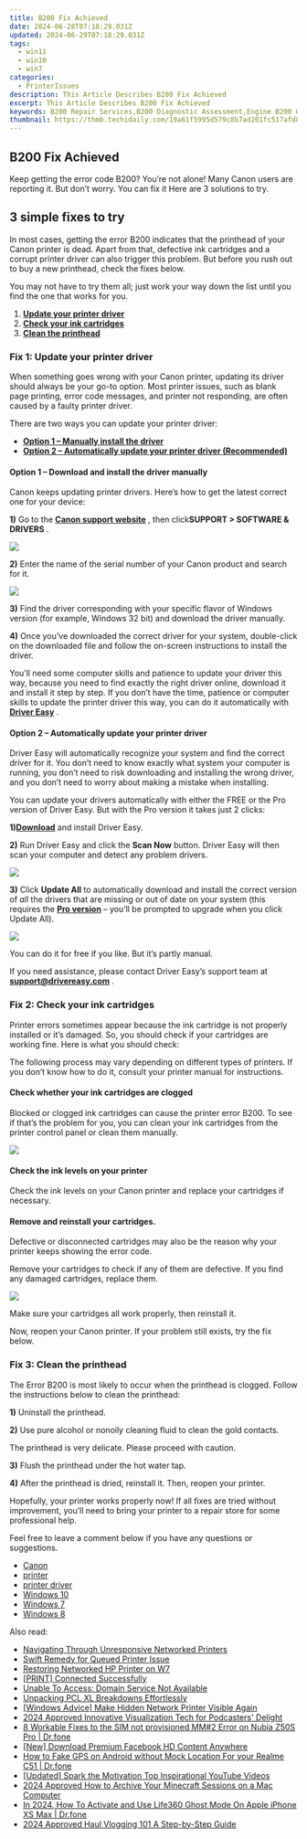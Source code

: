 ```yaml
---
title: B200 Fix Achieved
date: 2024-06-28T07:18:29.031Z
updated: 2024-06-29T07:18:29.031Z
tags:
  - win11
  - win10
  - win7
categories:
  - PrinterIssues
description: This Article Describes B200 Fix Achieved
excerpt: This Article Describes B200 Fix Achieved
keywords: B200 Repair Services,B200 Diagnostic Assessment,Engine B200 Overhaul,Technical Fix,Model 200 Repair & Maintención,B200 Troubleshooting Guide,200 Series Component Replacement
thumbnail: https://thmb.techidaily.com/19a61f5995d579c8b7ad201fc517afd84cc338957aeb2d8c12a802a23a178f47.jpg
---
```


## B200 Fix Achieved

 Keep getting the error code B200? You’re not alone! Many Canon users are reporting it. But don’t worry. You can fix it Here are 3 solutions to try.

## 3 simple fixes to try

 In most cases, getting the error B200 indicates that the printhead of your Canon printer is dead. Apart from that, defective ink cartridges and a corrupt printer driver can also trigger this problem. But before you rush out to buy a new printhead, check the fixes below.

 You may not have to try them all; just work your way down the list until you find the one that works for you.

1. **[Update your printer driver](#a)**
2. **[Check your ink cartridges](#b)**
3. **[Clean the printhead](#c)**

### Fix 1: Update your printer driver

 When something goes wrong with your Canon printer, updating its driver should always be your go-to option. Most printer issues, such as blank page printing, error code messages, and printer not responding, are often caused by a faulty printer driver.

There are two ways you can update your printer driver:

* **[Option 1 – Manually install the driver](#a1)** [](#a1)
* **[Option 2 – Automatically update your printer driver (Recommended)](#a2)**

#### **Option 1 – Download and install the driver manually**

 Canon keeps updating printer drivers. Here’s how to get the latest correct one for your device:

**1)** Go to the **[Canon support website](https://www.usa.canon.com/internet/portal/us/home/support)**  , then click**SUPPORT > SOFTWARE & DRIVERS** .

![](https://images.drivereasy.com/wp-content/uploads/2020/08/b200-error-code-canon-driver-1.jpg)

**2)** Enter the name of the serial number of your Canon product and search for it.

![](https://images.drivereasy.com/wp-content/uploads/2020/08/b200-error-code-canon-driver-2.jpg)

**3)** Find the driver corresponding with your specific flavor of Windows version (for example, Windows 32 bit) and download the driver manually.

**4)** Once you’ve downloaded the correct driver for your system, double-click on the downloaded file and follow the on-screen instructions to install the driver.

 You’ll need some computer skills and patience to update your driver this way, because you need to find exactly the right driver online, download it and install it step by step. If you don’t have the time, patience or computer skills to update the printer driver this way, you can do it automatically with **[Driver Easy](https://tools.techidaily.com/drivereasy/download/)**  .

#### Option 2 – Automatically update your printer driver

 Driver Easy will automatically recognize your system and find the correct driver for it. You don’t need to know exactly what system your computer is running, you don’t need to risk downloading and installing the wrong driver, and you don’t need to worry about making a mistake when installing.

 You can update your drivers automatically with either the FREE or the Pro version of Driver Easy. But with the Pro version it takes just 2 clicks:

 **1)[Download](https://tools.techidaily.com/drivereasy/download/)**  and install Driver Easy.

**2)** Run Driver Easy and click the **Scan Now** button. Driver Easy will then scan your computer and detect any problem drivers.  

![](https://images.drivereasy.com/wp-content/uploads/2019/06/image-357.png)

**3)** Click **Update All** to automatically download and install the correct version of _all_ the drivers that are missing or out of date on your system (this requires the **[Pro version](https://tools.techidaily.com/drivereasy/download/)** [](https://tools.techidaily.com/drivereasy/download/) – you’ll be prompted to upgrade when you click Update All).

![](https://images.drivereasy.com/wp-content/uploads/2019/07/image-229.png)

 You can do it for free if you like. But it’s partly manual.

 If you need assistance, please contact Driver Easy’s support team at [**support@drivereasy.com**](mailto:support@drivereasy.com) .

### Fix 2: Check your ink cartridges

 Printer errors sometimes appear because the ink cartridge is not properly installed or it’s damaged. So, you should check if your cartridges are working fine. Here is what you should check:

 The following process may vary depending on different types of printers. If you don’t know how to do it, consult your printer manual for instructions.

#### Check whether your ink cartridges are clogged

 Blocked or clogged ink cartridges can cause the printer error B200\. To see if that’s the problem for you, you can clean your ink cartridges from the printer control panel or clean them manually.

![](https://images.drivereasy.com/wp-content/uploads/2019/09/toner-581905_1920-1024x768.jpg)

#### Check the ink levels on your printer

 Check the ink levels on your Canon printer and replace your cartridges if necessary.

#### **Remove and reinstall your cartridges.**

 Defective or disconnected cartridges may also be the reason why your printer keeps showing the error code.

 Remove your cartridges to check if any of them are defective. If you find any damaged cartridges, replace them.

![](https://images.drivereasy.com/wp-content/uploads/2019/09/cartridges-828195_1920-1-1024x981.jpg)

Make sure your cartridges all work properly, then reinstall it.

 Now, reopen your Canon printer. If your problem still exists, try the fix below.

### Fix 3: Clean the printhead

 The Error B200 is most likely to occur when the printhead is clogged. Follow the instructions below to clean the printhead:

**1)** Uninstall the printhead.

**2)** Use pure alcohol or nonoily cleaning fluid to clean the gold contacts.

The printhead is very delicate. Please proceed with caution.

**3)** Flush the printhead under the hot water tap.

**4)** After the printhead is dried, reinstall it. Then, reopen your printer.

 Hopefully, your printer works properly now! If all fixes are tried without improvement, you’ll need to bring your printer to a repair store for some professional help.

 Feel free to leave a comment below if you have any questions or suggestions.

* [Canon](https://tools.techidaily.com/drivereasy/download/)
* [printer](https://tools.techidaily.com/drivereasy/download/)
* [printer driver](https://tools.techidaily.com/drivereasy/download/)
* [Windows 10](https://tools.techidaily.com/drivereasy/download/)
* [Windows 7](https://tools.techidaily.com/drivereasy/download/)
* [Windows 8](https://tools.techidaily.com/drivereasy/download/)

<ins class="adsbygoogle"
     style="display:block"
     data-ad-format="autorelaxed"
     data-ad-client="ca-pub-7571918770474297"
     data-ad-slot="1223367746"></ins>



<ins class="adsbygoogle"
     style="display:block"
     data-ad-client="ca-pub-7571918770474297"
     data-ad-slot="8358498916"
     data-ad-format="auto"
     data-full-width-responsive="true"></ins>

<span class="atpl-alsoreadstyle">Also read:</span>
<div><ul>
<li><a href="https://printer-issues.techidaily.com/navigating-through-unresponsive-networked-printers/"><u>Navigating Through Unresponsive Networked Printers</u></a></li>
<li><a href="https://printer-issues.techidaily.com/swift-remedy-for-queued-printer-issue/"><u>Swift Remedy for Queued Printer Issue</u></a></li>
<li><a href="https://printer-issues.techidaily.com/restoring-networked-hp-printer-on-w7/"><u>Restoring Networked HP Printer on W7</u></a></li>
<li><a href="https://printer-issues.techidaily.com/print-connected-successfully/"><u>[PRINT] Connected Successfully</u></a></li>
<li><a href="https://printer-issues.techidaily.com/unable-to-access-domain-service-not-available/"><u>Unable To Access: Domain Service Not Available</u></a></li>
<li><a href="https://printer-issues.techidaily.com/unpacking-pcl-xl-breakdowns-effortlessly/"><u>Unpacking PCL XL Breakdowns Effortlessly</u></a></li>
<li><a href="https://printer-issues.techidaily.com/windows-advice-make-hidden-network-printer-visible-again/"><u>[Windows Advice] Make Hidden Network Printer Visible Again</u></a></li>
<li><a href="https://some-techniques.techidaily.com/2024-approved-innovative-visualization-tech-for-podcasters-delight/"><u>2024 Approved  Innovative Visualization Tech for Podcasters' Delight</u></a></li>
<li><a href="https://howto.techidaily.com/8-workable-fixes-to-the-sim-not-provisioned-mm2-error-on-nubia-z50s-pro-drfone-by-drfone-fix-android-problems-fix-android-problems/"><u>8 Workable Fixes to the SIM not provisioned MM#2 Error on Nubia Z50S Pro | Dr.fone</u></a></li>
<li><a href="https://facebook-clips.techidaily.com/new-download-premium-facebook-hd-content-anywhere/"><u>[New] Download Premium Facebook HD Content Anywhere</u></a></li>
<li><a href="https://android-location.techidaily.com/how-to-fake-gps-on-android-without-mock-location-for-your-realme-c51-drfone-by-drfone-virtual/"><u>How to Fake GPS on Android without Mock Location For your Realme C51 | Dr.fone</u></a></li>
<li><a href="https://facebook-video-share.techidaily.com/updated-spark-the-motivation-top-inspirational-youtube-videos/"><u>[Updated] Spark the Motivation  Top Inspirational YouTube Videos</u></a></li>
<li><a href="https://digital-screen-recording.techidaily.com/2024-approved-how-to-archive-your-minecraft-sessions-on-a-mac-computer/"><u>2024 Approved  How to Archive Your Minecraft Sessions on a Mac Computer</u></a></li>
<li><a href="https://location-social.techidaily.com/in-2024-how-to-activate-and-use-life360-ghost-mode-on-apple-iphone-xs-max-drfone-by-drfone-virtual-ios/"><u>In 2024, How To Activate and Use Life360 Ghost Mode On Apple iPhone XS Max | Dr.fone</u></a></li>
<li><a href="https://youtube-help.techidaily.com/2024-approved-haul-vlogging-101-a-step-by-step-guide/"><u>2024 Approved  Haul Vlogging 101  A Step-by-Step Guide</u></a></li>
</ul></div>
